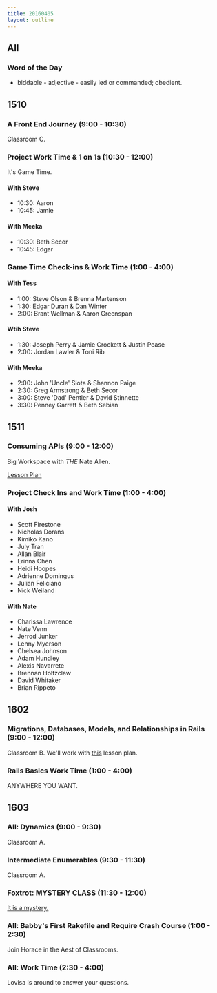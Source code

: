 ```yaml
---
title: 20160405
layout: outline
---
```


## All

### Word of the Day
* biddable - adjective - easily led or commanded; obedient.


## 1510

### A Front End Journey (9:00 - 10:30)

Classroom C.

### Project Work Time & 1 on 1s (10:30 - 12:00)

It's Game Time.

#### With Steve

- 10:30: Aaron
- 10:45: Jamie

#### With Meeka

- 10:30: Beth Secor
- 10:45: Edgar

### Game Time Check-ins & Work Time (1:00 - 4:00)

#### With Tess

* 1:00: Steve Olson & Brenna Martenson
* 1:30: Edgar Duran & Dan Winter
* 2:00: Brant Wellman & Aaron Greenspan

#### Wtih Steve

* 1:30: Joseph Perry & Jamie Crockett & Justin Pease
* 2:00: Jordan Lawler & Toni Rib

#### With Meeka

* 2:00: John 'Uncle' Slota & Shannon Paige
* 2:30: Greg Armstrong & Beth Secor
* 3:00: Steve 'Dad' Pentler & David Stinnette
* 3:30: Penney Garrett & Beth Sebian

## 1511

### Consuming APIs (9:00 - 12:00)

Big Workspace with _THE_ Nate Allen.

[Lesson Plan](https://github.com/turingschool/lesson_plans/blob/master/ruby_03-professional_rails_applications/consuming_an_api.md)

### Project Check Ins and Work Time (1:00 - 4:00)

#### With Josh

* Scott Firestone
* Nicholas Dorans
* Kimiko Kano
* July Tran
* Allan Blair
* Erinna Chen
* Heidi Hoopes
* Adrienne Domingus
* Julian Feliciano
* Nick Weiland

#### With Nate

* Charissa Lawrence
* Nate Venn
* Jerrod Junker
* Lenny Myerson
* Chelsea Johnson
* Adam Hundley
* Alexis Navarrete
* Brennan Holtzclaw
* David Whitaker
* Brian Rippeto

## 1602

### Migrations, Databases, Models, and Relationships in Rails (9:00 - 12:00)

Classroom B. We'll work with [this](https://github.com/turingschool/lesson_plans/blob/master/ruby_02-web_applications_with_ruby/models_databases_relationships.markdown) lesson plan.

### Rails Basics Work Time (1:00 - 4:00)

ANYWHERE YOU WANT.


## 1603

### All: Dynamics (9:00 - 9:30)

Classroom A.

### Intermediate Enumerables (9:30 - 11:30)

Classroom A.

### Foxtrot: MYSTERY CLASS (11:30 - 12:00)

[It is a mystery.](https://www.youtube.com/watch?v=Fj7Vklv5nDk)

### All: Babby's First Rakefile and Require Crash Course (1:00 - 2:30)

Join Horace in the Aest of Classrooms.

### All: Work Time (2:30 - 4:00)

Lovisa is around to answer your questions.
